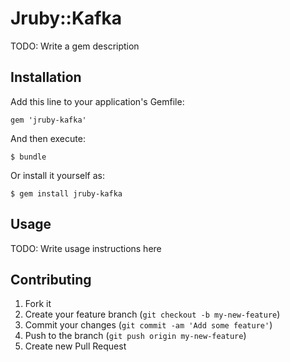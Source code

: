 # Jruby::Kafka

TODO: Write a gem description

## Installation

Add this line to your application's Gemfile:

    gem 'jruby-kafka'

And then execute:

    $ bundle

Or install it yourself as:

    $ gem install jruby-kafka

## Usage

TODO: Write usage instructions here

## Contributing

1. Fork it
2. Create your feature branch (`git checkout -b my-new-feature`)
3. Commit your changes (`git commit -am 'Add some feature'`)
4. Push to the branch (`git push origin my-new-feature`)
5. Create new Pull Request
